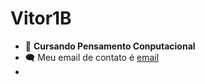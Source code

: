 # Vitor1B
- 👋 **Cursando Pensamento Conputacional**
- 🗨️ Meu email de contato é [email](lomba.vitor@escola.pr.gov.br)
- 
